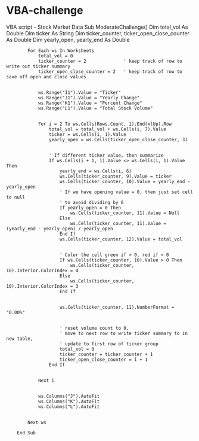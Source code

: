 # VBA-challenge
VBA script - Stock Market Data
Sub ModerateChallenge()
            Dim total_vol As Double
            Dim ticker As String
            Dim ticker_counter, ticker_open_close_counter As Double
            Dim yearly_open, yearly_end As Double
        

            For Each ws In Worksheets
                total_vol = 0
                ticker_counter = 2              ' keep track of row to write out ticker summary
                ticker_open_close_counter = 2   ' keep track of row to save off open and close values
        

                ws.Range("I1").Value = "Ticker"
                ws.Range("J1").Value = "Yearly Change"
                ws.Range("K1").Value = "Percent Change"
                ws.Range("L1").Value = "Total Stock Volume"
        

                For i = 2 To ws.Cells(Rows.Count, 1).End(xlUp).Row
                    total_vol = total_vol + ws.Cells(i, 7).Value
                    ticker = ws.Cells(i, 1).Value
                    yearly_open = ws.Cells(ticker_open_close_counter, 3)
        

                    ' If different ticker value, then summarize
                    If ws.Cells(i + 1, 1).Value <> ws.Cells(i, 1).Value Then
                        yearly_end = ws.Cells(i, 6)
                        ws.Cells(ticker_counter, 9).Value = ticker
                        ws.Cells(ticker_counter, 10).Value = yearly_end - yearly_open
                        ' If we have opening value = 0, then just set cell to null
                        ' to avoid dividing by 0
                        If yearly_open = 0 Then
                            ws.Cells(ticker_counter, 11).Value = Null
                        Else
                            ws.Cells(ticker_counter, 11).Value = (yearly_end - yearly_open) / yearly_open
                        End If
                        ws.Cells(ticker_counter, 12).Value = total_vol
        

                        ' Color the cell green if > 0, red if < 0
                        If ws.Cells(ticker_counter, 10).Value > 0 Then
                            ws.Cells(ticker_counter, 10).Interior.ColorIndex = 4
                        Else
                            ws.Cells(ticker_counter, 10).Interior.ColorIndex = 3
                        End If
        

                        ws.Cells(ticker_counter, 11).NumberFormat = "0.00%"
        

                        ' reset volume count to 0,
                        ' move to next row to write ticker summary to in new table,
                        ' update to first row of ticker group
                        total_vol = 0
                        ticker_counter = ticker_counter + 1
                        ticker_open_close_counter = i + 1
                    End If
        

                Next i
        

                ws.Columns("J").AutoFit
                ws.Columns("K").AutoFit
                ws.Columns("L").AutoFit
        

            Next ws
            
        End Sub

